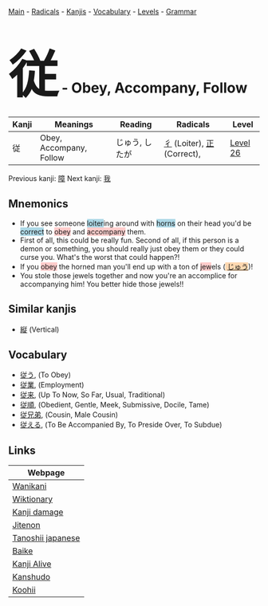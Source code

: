 <style> bigfont {font-size: 100px}</style>
[Main](../index.md) -
[Radicals](../radicals.md) -
[Kanjis](../kanjis.md) -
[Vocabulary](../vocabulary.md) -
[Levels](../levels.md) -
[Grammar](../grammar.md)
# <bigfont> 従</bigfont> - Obey, Accompany, Follow 

| Kanji | Meanings | Reading | Radicals | Level |
| --- | --- | --- | --- | --- |
| 従 | Obey, Accompany, Follow | じゅう, したが | [彳](../radicals/彳.md) (Loiter), [正](../radicals/正.md) (Correct),  | [Level 26](../levels/wk_level26.md) |

Previous kanji: [障](障.md) Next kanji: [我](我.md) 

## Mnemonics
 * If you see someone <span style="background-color:#ADD8E6"> loiter</span>ing around with <span style="background-color:#ADD8E6"> horns</span> on their head you'd be <span style="background-color:#ADD8E6"> correct</span> to <span style="background-color:#ffcccb"> obey</span> and <span style="background-color:#ffcccb"> accompany</span> them.
* First of all, this could be really fun. Second of all, if this person is a demon or something, you should really just obey them or they could curse you. What's the worst that could happen?!
* If you <span style="background-color:#ffcccb"> obey</span> the horned man you'll end up with a ton of <span style="background-color:#ffcccb"> jew</span>els (<span style="background-color:#fed8b1"> [じゅう](https://jisho.org/search/じゅう)</span>)!
* You stole those jewels together and now you're an accomplice for accompanying him! You better hide those jewels!!


## Similar kanjis
 * [縦](縦.md) (Vertical)


## Vocabulary
 * [従う](../vocabulary/従.md), (To Obey)
* [従業](../vocabulary/従.md), (Employment)
* [従来](../vocabulary/従.md), (Up To Now, So Far, Usual, Traditional)
* [従順](../vocabulary/従.md), (Obedient, Gentle, Meek, Submissive, Docile, Tame)
* [従兄弟](../vocabulary/従.md), (Cousin, Male Cousin)
* [従える](../vocabulary/従.md), (To Be Accompanied By, To Preside Over, To Subdue)



## Links 

| Webpage |
| --- |
| [Wanikani          ](https://www.wanikani.com/kanji/従) |
| [Wiktionary        ](https://en.wiktionary.org/wiki/従) |
| [Kanji damage      ](http://www.kanjidamage.com/kanji/search?utf8=✓&q=従) |
| [Jitenon           ](https://jitenon.com/kanji/従) |
| [Tanoshii japanese ](https://www.tanoshiijapanese.com/dictionary/kanji.cfm?k=従) |
| [Baike             ](https://baike.baidu.com/item/従) |
| [Kanji Alive       ](https://app.kanjialive.com/従) |
| [Kanshudo          ](https://www.kanshudo.com/searchmn?q=従) |
| [Koohii            ](https://kanji.koohii.com/study/kanji/従) |
